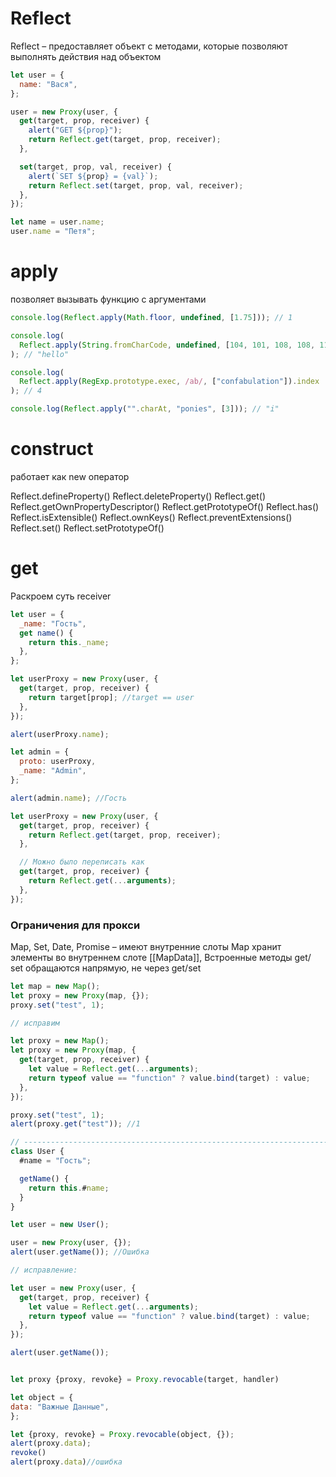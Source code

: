 # Reflect

Reflect – предоставляет объект с методами, которые позволяют выполнять действия над объектом

```js
let user = {
  name: "Вася",
};

user = new Proxy(user, {
  get(target, prop, receiver) {
    alert("GET ${prop}");
    return Reflect.get(target, prop, receiver);
  },

  set(target, prop, val, receiver) {
    alert(`SET ${prop} = {val}`);
    return Reflect.set(target, prop, val, receiver);
  },
});

let name = user.name;
user.name = "Петя";
```

# apply

позволяет вызывать функцию с аргументами

```js
console.log(Reflect.apply(Math.floor, undefined, [1.75])); // 1

console.log(
  Reflect.apply(String.fromCharCode, undefined, [104, 101, 108, 108, 111])
); // "hello"

console.log(
  Reflect.apply(RegExp.prototype.exec, /ab/, ["confabulation"]).index
); // 4

console.log(Reflect.apply("".charAt, "ponies", [3])); // "i"
```

# construct

работает как new оператор

Reflect.defineProperty()
Reflect.deleteProperty()
Reflect.get()
Reflect.getOwnPropertyDescriptor()
Reflect.getPrototypeOf()
Reflect.has()
Reflect.isExtensible()
Reflect.ownKeys()
Reflect.preventExtensions()
Reflect.set()
Reflect.setPrototypeOf()

# get

Раскроем суть receiver

```js
let user = {
  _name: "Гость",
  get name() {
    return this._name;
  },
};

let userProxy = new Proxy(user, {
  get(target, prop, receiver) {
    return target[prop]; //target == user
  },
});

alert(userProxy.name);

let admin = {
  proto: userProxy,
  _name: "Admin",
};

alert(admin.name); //Гость

let userProxy = new Proxy(user, {
  get(target, prop, receiver) {
    return Reflect.get(target, prop, receiver);
  },

  // Можно было переписать как
  get(target, prop, receiver) {
    return Reflect.get(...arguments);
  },
});
```

### Ограничения для прокси

Map, Set, Date, Promise – имеют внутренние слоты
Map хранит элементы во внутреннем слоте [[MapData]], Встроенные методы get/ set обращаются напрямую, не через get/set

```js
let map = new Map();
let proxy = new Proxy(map, {});
proxy.set("test", 1);

// исправим

let proxy = new Map();
let proxy = new Proxy(map, {
  get(target, prop, receiver) {
    let value = Reflect.get(...arguments);
    return typeof value == "function" ? value.bind(target) : value;
  },
});

proxy.set("test", 1);
alert(proxy.get("test")); //1
```

```js
// ----------------------------------------------------------------------
class User {
  #name = "Гость";

  getName() {
    return this.#name;
  }
}

let user = new User();

user = new Proxy(user, {});
alert(user.getName()); //Ошибка

// исправление:

let user = new Proxy(user, {
  get(target, prop, receiver) {
    let value = Reflect.get(...arguments);
    return typeof value == "function" ? value.bind(target) : value;
  },
});

alert(user.getName());


let proxy {proxy, revoke} = Proxy.revocable(target, handler)

let object = {
data: "Важные Данные",
};

let {proxy, revoke} = Proxy.revocable(object, {});
alert(proxy.data);
revoke()
alert(proxy.data)//ошибка

```

